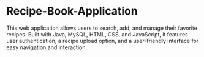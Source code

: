 # Recipe-Book-Application
This web application allows users to search, add, and manage their favorite recipes. Built with Java, MySQL, HTML, CSS, and JavaScript, it features user authentication, a recipe upload option, and a user-friendly interface for easy navigation and interaction.
